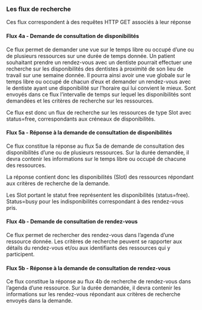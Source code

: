 ### Les flux de recherche

Ces flux correspondent à des requêtes HTTP GET associés à leur réponse

#### Flux 4a - Demande de consultation de disponibilités

Ce flux permet de demander une vue sur le temps libre ou occupé d’une ou de plusieurs ressources sur une durée de temps donnée. Un patient souhaitant prendre un rendez-vous avec un dentiste pourrait effectuer une recherche sur les disponibilités des dentistes à proximité de son lieu de travail sur une semaine donnée. Il pourra ainsi avoir une vue globale sur le temps libre ou occupé de chacun d’eux et demander un rendez-vous avec le dentiste ayant une disponibilité sur l’horaire qui lui convient le mieux. Sont envoyés dans ce flux l’intervalle de temps sur lequel les disponibilités sont demandées et les critères de recherche sur les ressources.

Ce flux est donc un flux de recherche sur les ressources de type Slot avec status=free, correspondants aux créneaux de disponibilités.

#### Flux 5a - Réponse à la demande de consultation de disponibilités

Ce flux constitue la réponse au flux 5a de demande de consultation des disponibilités d’une ou de plusieurs ressources. Sur la durée demandée, il devra contenir les informations sur le temps libre ou occupé de chacune des ressources.

La réponse contient donc les disponibilités (Slot) des ressources répondant aux critères de recherche de la demande.

Les Slot portant le statut free représentent les disponibilités (status=free). Status=busy pour les indisponibilités correspondant à des rendez-vous pris.

#### Flux 4b - Demande de consultation de rendez-vous

Ce flux permet de rechercher des rendez-vous dans l’agenda d’une ressource donnée. Les critères de recherche peuvent se rapporter aux détails du rendez-vous et/ou aux identifiants des ressources qui y participent.

#### Flux 5b - Réponse à la demande de consultation de rendez-vous

Ce flux constitue la réponse au flux 4b de recherche de rendez-vous dans l’agenda d’une ressource. Sur la durée demandée, il devra contenir les informations sur les rendez-vous répondant aux critères de recherche envoyés dans la demande.
